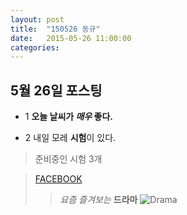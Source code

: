 ```yaml
---
layout: post
title:  "150526 동규"
date:   2015-05-26 11:00:00
categories: 
---
```


## 5월 26일 포스팅

* 1 **오늘 날씨가 *매우* 좋다.**

- 2 내일 모레 **시험**이 있다.

> 준비중인 시험 3개

>[FACEBOOK](https://www.facebook.com)
>
>> *요즘 즐겨보는* **드라마**
>![Drama](http://mimgnews2.naver.net/image/079/2015/05/15/20150515105838626139_99_20150515105304.jpg?type=w540)